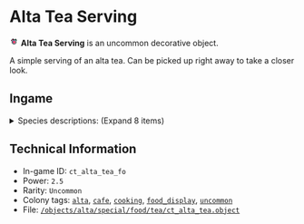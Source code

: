 # Alta Tea Serving

<img src="https://raw.githubusercontent.com/Ceterai/Enternia/main/objects/alta/special/food/tea/icon.png" alt="Alta Tea Serving icon" loading="lazy" height=16px width="auto" /> **Alta Tea Serving** is an uncommon decorative object.

A simple serving of an alta tea. Can be picked up right away to take a closer look.

## Ingame

<details><summary>Species descriptions: (Expand 8 items)</summary>

- Alta: Oa-a, a tea! I wonder which one it is~
- Apex: A likely sweet tea in a bowl. Should I take it?
- Avian: Ooh, a tasty tea! I bet it tastes just as good as it looks. Only one way to find out!
- Floran: Tea. Floran shell enjoy itsss sswetnesss!
- Glitch: Hungry. I should give this tea a taste.
- Human: Oh, this looks tasty! I think I should try it. Just a bit.
- Hylotl: What a wonderful culinary miracle! I wonder if I could claim it.
- Novakid: This goodness is smellin' very nice!

</details>

## Technical Information

- In-game ID: `ct_alta_tea_fo`
- Power: `2.5`
- Rarity: `Uncommon`
- Colony tags: [`alta`](https://ceterai.github.io/MyEnternia/Wiki/Tags/Alta), [`cafe`](https://ceterai.github.io/MyEnternia/Wiki/Tags/Cafe), [`cooking`](https://ceterai.github.io/MyEnternia/Wiki/Tags/Cooking), [`food_display`](https://ceterai.github.io/MyEnternia/Wiki/Tags/FoodDisplay), [`uncommon`](https://ceterai.github.io/MyEnternia/Wiki/Tags/Uncommon)
- File: [`/objects/alta/special/food/tea/ct_alta_tea.object`](https://github.com/Ceterai/Enternia/blob/main/objects/alta/special/food/tea/ct_alta_tea.object)
